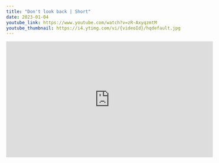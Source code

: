 ```yaml
---
title: "Don't look back | Short"
date: 2023-01-04
youtube_link: https://www.youtube.com/watch?v=zR-AxyqzmtM
youtube_thumbnail: https://i4.ytimg.com/vi/{videoId}/hqdefault.jpg
---
```

<iframe width="560" height="315" src="https://www.youtube.com/embed/zR-AxyqzmtM" title="Don't look back | Short" frameborder="0" allow="accelerometer; autoplay; clipboard-write; encrypted-media; gyroscope; picture-in-picture; web-share" allowfullscreen></iframe>
